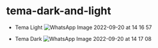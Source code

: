 # tema-dark-and-light

- Tema Light
![WhatsApp Image 2022-09-20 at 14 16 57](https://user-images.githubusercontent.com/84061298/191173743-003f310b-e156-4256-a918-2752f57959d0.jpeg)

- Tema Dark
![WhatsApp Image 2022-09-20 at 14 17 08](https://user-images.githubusercontent.com/84061298/191173786-8749d66a-f66c-4d7c-a561-6cacb3e9c7a7.jpeg)
